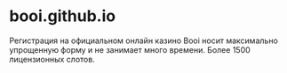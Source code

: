 # booi.github.io
Регистрация на официальном онлайн казино Booi носит максимально упрощенную форму и не занимает много времени. Более 1500 лицензионных слотов. 
